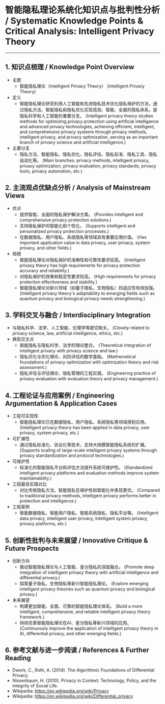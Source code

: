 # 智能隐私理论系统化知识点与批判性分析 / Systematic Knowledge Points & Critical Analysis: Intelligent Privacy Theory

---

## 1. 知识点梳理 / Knowledge Point Overview

- 主题
  - 智能隐私理论（Intelligent Privacy Theory）
      (Intelligent Privacy Theory)
- 定义
  - 智能隐私理论研究利用人工智能和先进隐私技术优化隐私保护的方法，通过隐私方法、智能隐私和隐私优化实现高效、智能、全面的隐私体系，是隐私科学和人工智能的重要分支。
      (Intelligent privacy theory studies methods for optimizing privacy protection using artificial intelligence and advanced privacy technologies, achieving efficient, intelligent, and comprehensive privacy systems through privacy methods, intelligent privacy, and privacy optimization, serving as an important branch of privacy science and artificial intelligence.)
- 主要分支
  - 隐私方法、智能隐私、隐私优化、隐私评估、隐私标准、隐私工具、隐私自动化等。
      (Main branches: privacy methods, intelligent privacy, privacy optimization, privacy evaluation, privacy standards, privacy tools, privacy automation, etc.)

## 2. 主流观点优缺点分析 / Analysis of Mainstream Views

- 优点
  - 提供智能、全面的隐私保护解决方案。
      (Provides intelligent and comprehensive privacy protection solutions.)
  - 支持隐私保护的智能化和个性化。
      (Supports intelligent and personalized privacy protection processes.)
  - 在数据隐私、用户隐私、系统隐私等领域具有重要应用价值。
      (Has important application value in data privacy, user privacy, system privacy, and other fields.)
- 局限
  - 智能隐私理论对隐私保护的准确性和可靠性要求较高。
      (Intelligent privacy theory has high requirements for privacy protection accuracy and reliability.)
  - 对隐私保护的效果和稳定性要求较高。
      (High requirements for privacy protection effectiveness and stability.)
  - 智能隐私理论对新兴领域（如量子隐私、生物隐私）的适应性有待加强。
      (Intelligent privacy theory's adaptability to emerging fields such as quantum privacy and biological privacy needs strengthening.)

## 3. 学科交叉与融合 / Interdisciplinary Integration

- 与隐私科学、法学、人工智能、伦理学等密切相关。
  (Closely related to privacy science, law, artificial intelligence, ethics, etc.)
- 典型交叉点
  - 智能隐私与隐私科学、法学的理论整合。
      (Theoretical integration of intelligent privacy with privacy science and law.)
  - 隐私优化与优化理论、风险评估的数学基础。
      (Mathematical foundations of privacy optimization with optimization theory and risk assessment.)
  - 隐私评估与评估理论、隐私管理的工程实践。
      (Engineering practice of privacy evaluation with evaluation theory and privacy management.)

## 4. 工程论证与应用案例 / Engineering Argumentation & Application Cases

- 工程可实现性
  - 智能隐私理论已在数据隐私、用户隐私、系统隐私等领域得到应用。
      (Intelligent privacy theory has been applied in data privacy, user privacy, system privacy, etc.)
- 可扩展性
  - 通过隐私标准化、协议化等技术，支持大规模智能隐私系统的扩展。
      (Supports scaling of large-scale intelligent privacy systems through privacy standardization and protocol technologies.)
- 可维护性
  - 标准化的智能隐私平台和评估方法提升系统可维护性。
      (Standardized intelligent privacy platforms and evaluation methods improve system maintainability.)
- 工程最佳实践对比
  - 对比传统隐私方法，智能隐私在保护性和智能化中表现更优。
      (Compared to traditional privacy methods, intelligent privacy performs better in protection and intelligence.)
- 工程案例
  - 智能数据隐私、智能用户隐私、智能系统隐私、隐私平台等。
      (Intelligent data privacy, intelligent user privacy, intelligent system privacy, privacy platforms, etc.)

## 5. 创新性批判与未来展望 / Innovative Critique & Future Prospects

- 创新方向
  - 推动智能隐私理论与人工智能、差分隐私的深度融合。
      (Promote deep integration of intelligent privacy theory with artificial intelligence and differential privacy.)
  - 探索量子隐私、生物隐私等新兴智能隐私理论。
      (Explore emerging intelligent privacy theories such as quantum privacy and biological privacy.)
- 未来展望
  - 构建更加智能、全面、可靠的智能隐私理论体系。
      (Build a more intelligent, comprehensive, and reliable intelligent privacy theory framework.)
  - 持续完善智能隐私理论在AI、差分隐私等新兴领域的应用。
      (Continuously improve the application of intelligent privacy theory in AI, differential privacy, and other emerging fields.)

## 6. 参考文献与进一步阅读 / References & Further Reading

- Dwork, C., Roth, A. (2014). The Algorithmic Foundations of Differential Privacy.
- Nissenbaum, H. (2010). Privacy in Context: Technology, Policy, and the Integrity of Social Life.
- Wikipedia: <https://en.wikipedia.org/wiki/Privacy>
- Wikipedia: <https://en.wikipedia.org/wiki/Differential_privacy>
